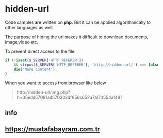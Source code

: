 # hidden-url

Code samples are written on **php**. But it can be applied algorithmically to other languages as well. 

The purpose of hiding the url makes it difficult to download documents, image,video etc.

To prevent direct access to the file.

``` php
if (!isset($_SERVER['HTTP_REFERER']) 
    && strpos($_SERVER['HTTP_REFERER'], 'http://hidden-url/') === false) {
    die('None content');
}
```

When you want to access from browser like below
> http://hidden-url/img.php?h=05edd57091ad570303df856c652a7a174554a148]

**info** 
--- 
https://mustafabayram.com.tr 
---
